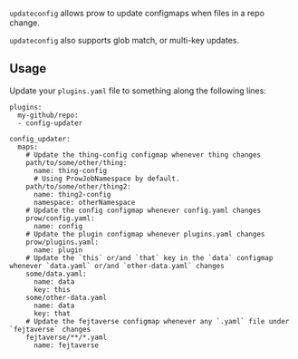 

`updateconfig` allows prow to update configmaps when files in a repo change.

`updateconfig` also supports glob match, or multi-key updates.

## Usage

Update your `plugins.yaml` file to something along the following lines:
```
plugins:
  my-github/repo:
  - config-updater

config_updater:
  maps:
    # Update the thing-config configmap whenever thing changes
    path/to/some/other/thing:
      name: thing-config
      # Using ProwJobNamespace by default.
    path/to/some/other/thing2:
      name: thing2-config
      namespace: otherNamespace
    # Update the config configmap whenever config.yaml changes
    prow/config.yaml:
      name: config
    # Update the plugin configmap whenever plugins.yaml changes
    prow/plugins.yaml:
      name: plugin
    # Update the `this` or/and `that` key in the `data` configmap whenever `data.yaml` or/and `other-data.yaml` changes
    some/data.yaml:
      name: data
      key: this
    some/other-data.yaml
      name: data
      key: that
    # Update the fejtaverse configmap whenever any `.yaml` file under `fejtaverse` changes
    fejtaverse/**/*.yaml
      name: fejtaverse
```
